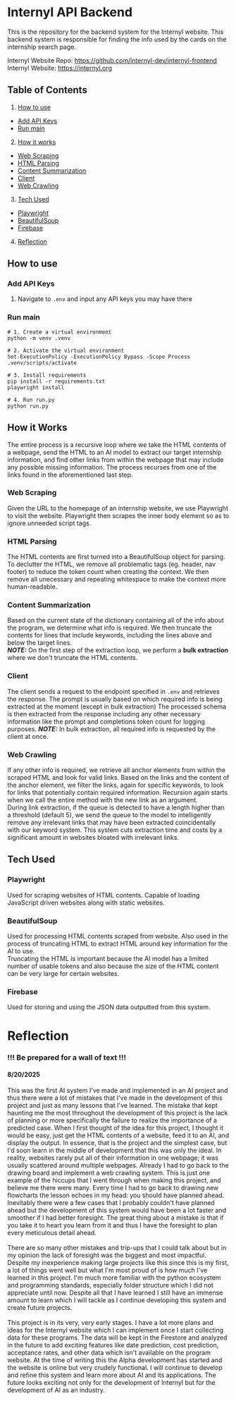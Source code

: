 # Internyl API Backend

This is the repository for the backend system for the Internyl website. This backend system is responsible for finding the info used by the cards on the internship search page.

Internyl Website Repo: https://github.com/internyl-dev/internyl-frontend
<br>
Internyl Website: https://internyl.org

## Table of Contents
1. [How to use](#how-to-use)
  - [Add API Keys](#add-api-keys)
  - [Run main](#run-main)
2. [How it works](#how-it-works)
  - [Web Scraping](#web-scraping)
  - [HTML Parsing](#html-parsing)
  - [Content Summarization](#content-summarization)
  - [Client](#client)
  - [Web Crawling](#web-crawling)
3. [Tech Used](#tech-used)
  - [Playwright](#playwright)
  - [BeautifulSoup](#beautifulsoup)
  - [Firebase](#firebase)
4. [Reflection](#reflection)

## How to use

### Add API Keys
1. Navigate to `.env` and input any API keys you may have there

### Run main
```
# 1. Create a virtual environment
python -m venv .venv

# 2. Activate the virtual environment
Set-ExecutionPolicy -ExecutionPolicy Bypass -Scope Process
.venv/scripts/activate

# 3. Install requirements
pip install -r requirements.txt
playwright install

# 4. Run run.py
python run.py
```

## How it Works

The entire process is a recursive loop where we take the HTML contents of a webpage, send the HTML to an AI model to extract our target internship information, and find other links from within the webpage that may include any possible missing information. The process recurses from one of the links found in the aforementioned last step.

### Web Scraping 

Given the URL to the homepage of an internship website, we use Playwright to visit the website. Playwright then scrapes the inner body element so as to ignore unneeded script tags. 

### HTML Parsing

The HTML contents are first turned into a BeautifulSoup object for parsing. To declutter the HTML, we remove all problematic tags (eg. header, nav footer) to reduce the token count when creating the context. We then remove all unecessary and repeating whitespace to make the context more human-readable.

### Content Summarization

Based on the current state of the dictionary containing all of the info about the program, we determine what info is required. We then truncate the contents for lines that include keywords, including the lines above and below the target lines. <br>
**_NOTE:_** On the first step of the extraction loop, we perform a **bulk extraction** where we don't truncate the HTML contents.

### Client

The client sends a request to the endpoint specified in `.env` and retrieves the response. The prompt is usually based on which required info is being extracted at the moment (except in bulk extraction) The processed schema is then extracted from the response including any other necessary information like the prompt and completions token count for logging purposes. 
**_NOTE:_** In bulk extraction, all required info is requested by the client at once.

### Web Crawling

If any other info is required, we retrieve all anchor elements from within the scraped HTML and look for valid links. Based on the links and the content of the anchor element, we filter the links, again for specific keywords, to look for links that potentially contain required information. Recursion again starts when we call the entire method with the new link as an argument. <br>
During link extraction, if the queue is detected to have a length higher than a threshold (default 5), we send the queue to the model to intelligently remove any irrelevant links that may have been extracted coincidentally with our keyword system. This system cuts extraction time and costs by a significant amount in websites bloated with irrelevant links. 

## Tech Used

### Playwright
Used for scraping websites of HTML contents. Capable of loading JavaScript driven websites along with static websites. 

### BeautifulSoup
Used for processing HTML contents scraped from website. Also used in the process of truncating HTML to extract HTML around key information for the AI to use. <br>
Truncating the HTML is important because the AI model has a limited number of usable tokens and also because the size of the HTML content can be very large for certain websites.

### Firebase
Used for storing and using the JSON data outputted from this system. 

# Reflection
### !!! Be prepared for a wall of text !!!
#### 8/20/2025
This was the first AI system I've made and implemented in an AI project and thus there were a lot of mistakes that I've made in the development of this project and just as many lessons that I've learned. The mistake that kept haunting me the most throughout the development of this project is the lack of planning or more specifically the failure to realize the importance of a predicted case. When I first thought of the idea for this project, I thought it would be easy, just get the HTML contents of a website, feed it to an AI, and display the output. In essence, that is the project and the simplest case, but I'd soon learn in the middle of development that this was only the ideal. In reality, websites rarely put all of their information in one webpage; it was usually scattered around multiple webpages. Already I had to go back to the drawing board and implement a web crawling system. This is just one example of the hiccups that I went through when making this project, and believe me there were many. Every time I had to go back to drawing new flowcharts the lesson echoes in my head: you should have planned ahead. Inevitably there were a few cases that I probably couldn't have planned ahead but the development of this system would have been a lot faster and smoother if I had better foresight. The great thing about a mistake is that if you take it to heart you learn from it and thus I have the foresight to plan every meticulous detail ahead. <br><br>
There are so many other mistakes and trip-ups that I could talk about but in my opinion the lack of foresight was the biggest and most impactful. Despite my inexperience making large projects like this since this is my first, a lot of things went well but what I'm most proud of is how much I've learned in this project. I'm much more familiar with the python ecosystem and programming standards, especially folder structure which I did not appreciate until now. Despite all that I have learned I still have an immense amount to learn which I will tackle as I continue developing this system and create future projects. <br><br>
This project is in its very, very early stages. I have a lot more plans and ideas for the Internyl website which I can implement once I start collecting data for these programs. The data will be kept in the Firestore and analyzed in the future to add exciting features like date prediction, cost prediction, acceptance rates, and other data which isn't available on the program website. At the time of writing this the Alpha development has started and the website is online but very crudely functional. I will continue to develop and refine this system and learn more about AI and its applications. The future looks exciting not only for the development of Internyl but for the development of AI as an industry.
